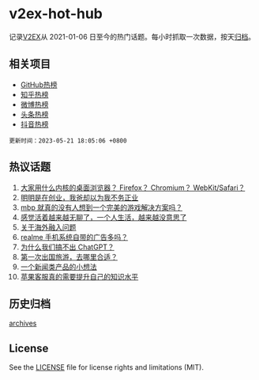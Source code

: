 # v2ex-hot-hub

 记录[V2EX](https://www.v2ex.com/)从 2021-01-06 日至今的热门话题。每小时抓取一次数据，按天[归档](archives)。
 
 ## 相关项目

- [GitHub热榜](https://github.com/snaildev/github-hot-hub)
- [知乎热榜](https://github.com/snaildev/zhihu-hot-hub)
- [微博热榜](https://github.com/snaildev/weibo-hot-hub)
- [头条热榜](https://github.com/snaildev/toutiao-hot-hub)
- [抖音热榜](https://github.com/snaildev/douyin-hot-hub)


 `更新时间：2023-05-21 18:05:06 +0800`

## 热议话题

1. [大家用什么内核的桌面浏览器？ Firefox？ Chromium？ WebKit/Safari？](https://www.v2ex.com/t/941587)
1. [明明是在创业，我爸却以为我不务正业](https://www.v2ex.com/t/941572)
1. [mbp 就真的没有人想到一个完美的游戏解决方案吗？](https://www.v2ex.com/t/941623)
1. [感觉活着越来越无聊了，一个人生活，越来越没意思了](https://www.v2ex.com/t/941697)
1. [关于海外融入问题](https://www.v2ex.com/t/941654)
1. [realme 手机系统自带的广告多吗？](https://www.v2ex.com/t/941638)
1. [为什么我们搞不出 ChatGPT？](https://www.v2ex.com/t/941606)
1. [第一次出国旅游，去哪里合适？](https://www.v2ex.com/t/941599)
1. [一个新闻类产品的小想法](https://www.v2ex.com/t/941573)
1. [苹果客服真的需要提升自己的知识水平](https://www.v2ex.com/t/941680)

## 历史归档

[archives](archives)

## License

See the [LICENSE](LICENSE) file for license rights and limitations (MIT).
